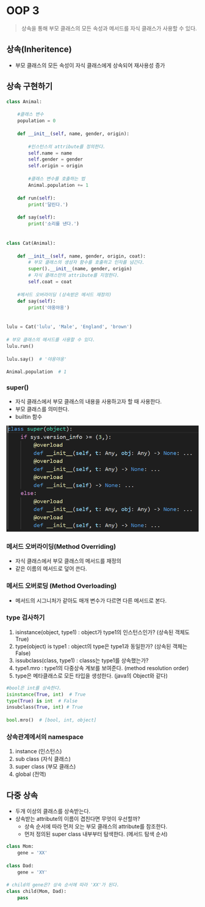 # OOP 3

> 상속을 통해 부모 클래스의 모든 속성과 메서드를 자식 클래스가 사용할 수 있다.



## 상속(Inheritence)

- 부모 클래스의 모든 속성이 자식 클래스에게 상속되어 재사용성 증가



## 상속 구현하기



```python
class Animal:
    
    #클래스 변수
    population = 0
    
    def __init__(self, name, gender, origin):
        
        #인스턴스의 attribute를 정의한다.
        self.name = name
        self.gender = gender
        self.origin = origin
        
        #클래스 변수를 호출하는 법
        Animal.population += 1
      
    def run(self):
        print('달린다.')
        
	def say(self):
        print('소리를 낸다.')
    

class Cat(Animal):
    
    def __init__(self, name, gender, origin, coat):
        # 부모 클래스의 생성자 함수를 호출하고 인자를 넘긴다.
        super().__init__(name, gender, origin)
        # 자식 클래스만의 attribute를 지정한다.
        self.coat = coat
    
    #메서드 오버라이딩 (상속받은 메서드 재정의)
	def say(self):
        print('야옹야옹')
    

lulu = Cat('lulu', 'Male', 'England', 'brown')

# 부모 클래스의 메서드를 사용할 수 있다.
lulu.run()

lulu.say()  # '야옹야옹'

Animal.population  # 1 

```



### super()

- 자식 클래스에서 부모 클래스의 내용을 사용하고자 할 때 사용한다.
- 부모 클래스를 의미한다.
- builtin 함수

![image-20210128153843800](11_OOP_3.assets/image-20210128153843800.png)



### 메서드 오버라이딩(Method Overriding)

- 자식 클래스에서 부모 클래스의 메서드를 재정의
- 같은 이름의 메서드로 덮어 쓴다. 



### 메서드 오버로딩 (Method Overloading)

- 메서드의 시그니처가 같아도 매개 변수가 다르면 다른 메서드로 본다.



### type 검사하기

1. isinstance(object, type1) : object가 type1의 인스턴스인가? (상속된 객체도 True)
2. type(object) is type1 : object의 type은 type1과 동일한가?  (상속된 객체는 False)
3. issubclass(class, type1) : classs는 type1를 상속했는가?
4. type1.mro : type1의 다중상속 계보를 보여준다. (method resolution order)
5. type은 메타클래스로 모든 타입을 생성한다. (java의 Object와 같다)



```python
#bool은 int를 상속한다.
isinstance(True, int)  # True
type(True) is int  # False
insubclass(True, int) # True

bool.mro()  # [bool, int, object]
```



### 상속관계에서의 namespace

1. instance (인스턴스)
2. sub class (자식 클래스)
3. super class (부모 클래스)
4. global (전역)



## 다중 상속

- 두개 이상의 클래스를 상속받는다.
- 상속받는 attribute의 이름이 겹친다면 무엇이 우선할까?
  - 상속 순서에 따라 먼저 오는 부모 클래스의 attribute를 참조한다.
  - 먼저 정의된 super class 내부부터 탐색한다. (메서드 탐색 순서)



```python
class Mom:
	gene = 'XX'

class Dad:
    gene = 'XY'

# child의 gene은? 상속 순서에 따라 'XX'가 된다.
class child(Mom, Dad):
    pass
```

